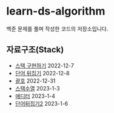 # learn-ds-algorithm
백준 문제를 풀며 작성한 코드의 저장소입니다.

## 자료구조(Stack)
- [스택 구현하기](https://www.acmicpc.net/problem/10828) 2022-12-7
- [단어 뒤집기](https://www.acmicpc.net/problem/9093) 2022-12-8
- [괄호](https://www.acmicpc.net/problem/9012) 2022-12-31
- [스택수열](https://www.acmicpc.net/problem/1874) 2023-1-3
- [에디터](https://www.acmicpc.net/problem/1406) 2023-1-4
- [단어뒤집기2](https://www.acmicpc.net/problem/17413) 2023-1-6
